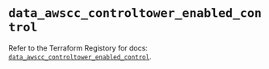 # `data_awscc_controltower_enabled_control`

Refer to the Terraform Registory for docs: [`data_awscc_controltower_enabled_control`](https://registry.terraform.io/providers/hashicorp/awscc/0.70.0/docs/data-sources/controltower_enabled_control).
